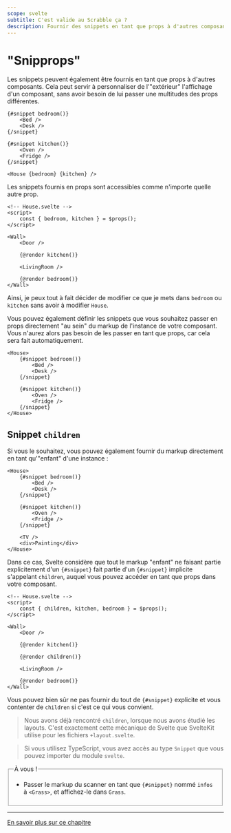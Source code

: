 ```yaml
---
scope: svelte
subtitle: C'est valide au Scrabble ça ?
description: Fournir des snippets en tant que props à d'autres composants en Svelte 5
---
```


# "Snipprops"

Les snippets peuvent également être fournis en tant que props à d'autres composants. Cela peut
servir à personnaliser de l'"extérieur" l'affichage d'un composant, sans avoir besoin de lui passer
une multitudes des props différentes.

```svelte
{#snippet bedroom()}
	<Bed />
	<Desk />
{/snippet}

{#snippet kitchen()}
	<Oven />
	<Fridge />
{/snippet}

<House {bedroom} {kitchen} />
```

Les snippets fournis en props sont accessibles comme n'importe quelle autre prop.

```svelte
<!-- House.svelte -->
<script>
	const { bedroom, kitchen } = $props();
</script>

<Wall>
	<Door />

	{@render kitchen()}

	<LivingRoom />

	{@render bedroom()}
</Wall>
```

Ainsi, je peux tout à fait décider de modifier ce que je mets dans `bedroom` ou `kitchen` sans avoir
à modifier `House`.

Vous pouvez également définir les snippets que vous souhaitez passer en props directement "au sein"
du markup de l'instance de votre composant. Vous n'aurez alors pas besoin de les passer en tant que
props, car cela sera fait automatiquement.

```svelte
<House>
	{#snippet bedroom()}
		<Bed />
		<Desk />
	{/snippet}

	{#snippet kitchen()}
		<Oven />
		<Fridge />
	{/snippet}
</House>
```

## Snippet `children`

Si vous le souhaitez, vous pouvez également fournir du markup directement en tant qu'"enfant" d'une
instance :

```svelte
<House>
	{#snippet bedroom()}
		<Bed />
		<Desk />
	{/snippet}

	{#snippet kitchen()}
		<Oven />
		<Fridge />
	{/snippet}

	<TV />
	<div>Painting</div>
</House>
```

Dans ce cas, Svelte considère que tout le markup "enfant" ne faisant partie explicitement d'un
`{#snippet}` fait partie d'un `{#snippet}` implicite s'appelant `children`, auquel vous pouvez
accéder en tant que props dans votre composant.

```svelte
<!-- House.svelte -->
<script>
	const { children, kitchen, bedroom } = $props();
</script>

<Wall>
	<Door />

	{@render kitchen()}

	{@render children()}

	<LivingRoom />

	{@render bedroom()}
</Wall>
```

Vous pouvez bien sûr ne pas fournir du tout de `{#snippet}` explicite et vous contenter de
`children` si c'est ce qui vous convient.

> Nous avons déjà rencontré `children`, lorsque nous avons étudié les layouts. C'est exactement
> cette mécanique de Svelte que SvelteKit utilise pour les fichiers `+layout.svelte`.

> Si vous utilisez TypeScript, vous avez accès au type `Snippet` que vous pouvez importer du module
> `svelte`.

<fieldset class='task'>
<legend>À vous !</legend>

- Passer le markup du scanner en tant que `{#snippet}` nommé `infos` à `<Grass>`, et affichez-le
  dans `Grass`.

</fieldset>

---

[En savoir plus sur ce
chapitre](https://svelte-5-preview.vercel.app/docs/snippets#passing-snippets-to-components)
